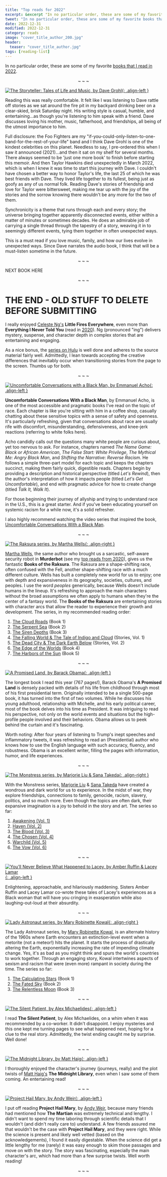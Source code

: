 ```yaml
---
title: "Top reads for 2022"
excerpt: &excerpt "In no particular order, these are some of my favorite books that I read in 2022."
tweet: "In no particular order, these are some of my favorite books that I read in 2022." 
date: 2022-12-31
modified: 2022-12-31
category: reads
image: "cover_title_author_200.jpg"
header:
  teaser: "cover_title_author.jpg"
tags: [reading-list]
---
```


In no particular order, these are some of my favorite [books that I read in 2022](/reads/books/#2022).

<p align="center">~ ~ ~</p>

[![The Storyteller: Tales of Life and Music, by Dave Grohl](/images/cover_TheStoryteller_DaveGrohl_150.jpg "The Storyteller: Tales of Life and Music, by Dave Grohl"){: .align-left }](https://bookshop.org/a/5270/9780063076099)

Reading this was really comfortable. It felt like I was listening to Dave rattle off stories as we sat around the fire pit in my backyard drinking beer on a clear-skied, brisk Saturday night. His writing style is casual, humble, and entertaining...as though you're listening to him speak with a friend. Dave discusses loving his mother, music, fatherhood, and friendships, all being of the utmost importance to him.

Full disclosure: the Foo Fighters are my "if-you-could-only-listen-to-one-band-for-the-rest-of-your-life" band and I think Dave Grohl is one of the kindest celebrities on this planet. Needless to say, I pre-ordered this when I saw it announced (2021)...and then it sat on my shelf for several months. There always seemed to be 'just one more book' to finish before starting this memoir. And then Taylor Hawkins died unexpectedly in March 2022, which is when I knew it was time to start this journey with Dave. I couldn't have chosen a better way to honor Taylor's life, the last 25 of which he was best friends with Dave. They lived life together to its fullest, being just as goofy as any of us normal folk. Reading Dave's stories of friendship and love for Taylor were bittersweet, making me tear up with the joy of the stories and the sorrow knowing there wouldn't be any more for the two of them.

Synchronicity is a theme that runs through each and every story; the universe bringing together apparently disconnected events, either within a matter of minutes or sometimes decades. He does an admirable job of carrying a single thread through the tapestry of a story, weaving it in to seemingly different events, tying them together in often unexpected ways.

This is a must read if you love music, family, and how our lives evolve in unexpected ways. Since Dave narrates the audio book, I think that will be a must-listen sometime in the future.

<p align="center" style="clear:left;">~ ~ ~</p>

NEXT BOOK HERE






<p align="center" style="clear:left;">~ ~ ~</p>

# THE END - OLD STUFF TO DELETE BEFORE SUBMITTING
I really enjoyed [Celeste Ng's](https://www.celesteng.com/) **Little Fires Everywhere**, even
more than **Everything I Never Told You** (read in [2020](/reads/books/#2020)). Ng (pronounced
"ing") delivers mystery, suspense, and character depth in complex stories that are
entertaining and engaging.

As a nice bonus, the [series on Hulu](https://www.hulu.com/series/little-fires-everywhere-bce24897-1a74-48a3-95e8-6cdd530dde4c)
is well done and adheres to the source material fairly well. Admittedly, I lean towards
accepting the creative differences that inevitably occur when transitioning stories from
the page to the screen. Thumbs up for both.

<p align="center" style="clear:left;">~ ~ ~</p>

[![Uncomfortable Conversations with a Black Man, by Emmanuel Acho](/images/cover_UncomfortableConversationsWithABlackMan_EmmanuelAcho_150.jpg "Uncomfortable Conversations with a Black Man, by Emmanuel Acho"){: .align-left }](https://bookshop.org/a/5270/9781250800466)

**Uncomfortable Conversations With a Black Man**, by Emmanuel Acho, is one of the most
accessible and pragmatic books I've read on the topic of race. Each chapter is like
you're sitting with him in a coffee shop, casually chatting about these sensitive topics
with a sense of safety and openness. It's particularly refreshing, given that conversations
about race are usually rife with discomfort, misunderstanding, defensiveness, and knee-jerk
reactions (referring to white folks here).

Acho candidly calls out the questions many white people are curious about, yet
too nervous to ask. For instance, chapters named _The Name Game: Black or African
American_, _The False Start: White Privilege_, _The Mythical Me: Angry Black Man_,
and _Shifting the Narrative: Reverse Racism_.
He follows a simple three-part model for each topic and keeps the chapters succinct,
making them fairly quick, digestible reads. Chapters begin by
providing a description and historical perspective (titled _Let's Rewind_), then the
author's interpretation of how it impacts people (titled _Let's Get Uncomfortable_),
and end with pragmatic advice for how to create change (titled _Talk It, Walk It_).

For those beginning their journey of allyship and trying to understand race in
the U.S., this is a great starter. And if you've been educating yourself
on systemic racism for a while now, it's a solid refresher.

I also highly recommend watching the video series that inspired the book,
[Uncomfortable Conversations With a Black Man](https://uncomfortableconvos.com/).

<p align="center" style="clear:left;">~ ~ ~</p>

[![The Raksura series, by Martha Wells](/images/cover_TheCloudRoads_MarthaWells_150.jpg "The Raksura series, by Martha Wells"){: .align-right }](https://bookshop.org/a/5270/9781597802161)

[Martha Wells](https://www.marthawells.com/), the same author who brought us a sarcastic,
self-aware security robot in **Murderbot**
(see my [top reads from 2020](/reads/top-reads-2020/)), gives us the fantastic
**Books of the Raksura**. The Raksura are a shape-shifting race, often confused with the
Fell, another shape-shifting race with a much different culture. Wells has built a completely
new world for us to enjoy; one with depth and expansiveness in its geography, societies,
cultures, and peoples. I use the word _peoples_ generically, because Wells doesn't include
humans in the lineup. It's refreshing to approach the main characters without the broad
assumptions we often apply to humans when they're the center of a fantasy world.
The **Books of the Raksura** are entertaining stories with character
arcs that allow the reader to experience their growth and development. The series, in my
recommended reading order:

1.  [The Cloud Roads](https://bookshop.org/a/5270/9781597802161) (Book 1)
1.  [The Serpent Sea](https://bookshop.org/a/5270/9781949102291) (Book 2)
1.  [The Siren Depths](https://bookshop.org/a/5270/9781949102307) (Book 3)
1.  [The Falling World & The Tale of Indigo and Cloud](https://bookshop.org/a/5270/9781597805353) (Stories, Vol. 1)
1.  [The Dead City & The Dark Earth Below](https://www.amazon.com/dp/B07H519XJV/) (Stories, Vol. 2)
1.  [The Edge of the Worlds](https://bookshop.org/a/5270/9781597808972) (Book 4)
1.  [The Harbors of the Sun](https://bookshop.org/a/5270/9781597809337) (Book 5)

<p align="center" style="clear:left;">~ ~ ~</p>

[![A Promised Land, by Barack Obama](/images/cover_APromisedLand_BarackObama_150.jpg "A Promised Land, by Barack Obama"){: .align-left }](https://bookshop.org/a/5270/9781524763169)

The longest book I read this year (767 pages!), Barack Obama's **A Promised Land** is
densely packed with details of his life from childhood through most of his first
presidential term. Originally intended to be a single 500-page book, it has turned
into the first of two volumes. While he discusses his young adulthood, relationship
with Michelle, and his early political career, most of the book delves into his time
as President. It was intriguing to read his perspective, not only on the world events
and situations but the high-profile people involved and their behaviors.
Obama allows us to peek behind the curtain and it's fascinating.

Worth noting: After four years of listening to Trump's inept speeches and inflammatory
tweets, it was refreshing to read an (Presidential) author who knows how to use
the English language with such accuracy, fluency, and robustness. Obama is an
excellent writer, filling the pages with information, humor, and life experiences.

<p align="center" style="clear:left;">~ ~ ~</p>

[![The Monstress series, by Marjorie Liu & Sana Takeda](/images/cover_MonstressAwakening_MarjorieLiu&SanaTakeda_150.jpg "The Monstress series, by Marjorie Liu & Sana Takeda"){: .align-right }](https://bookshop.org/a/5270/9781632157096)

With the Monstress series, [Marjorie Liu](http://marjoriemliu.com/) & 
[Sana Takeda](https://sanatakeda.com/) have created a wondrous and dark world
for us to experience. In the midst of war, they explore friendships, connections to family,
genocide, racism, slavery, politics, and so much more. Even though the topics are often
dark, their expansive imagination is a joy to behold in the story and art.
The series so far:

1.  [Awakening (Vol. 1)](https://bookshop.org/a/5270/9781632157096)
1.  [Haven (Vol. 2)](https://bookshop.org/a/5270/9781534300415)
1.  [The Blood (Vol. 3)](https://bookshop.org/a/5270/9781534306912)
1.  [The Chosen (Vol. 4)](https://bookshop.org/a/5270/9781534313361)
1.  [Warchild (Vol. 5)](https://bookshop.org/a/5270/9781534316614)
1.  [The Vow (Vol. 6)](https://bookshop.org/a/5270/9781534319158)

<p align="center" style="clear:left;">~ ~ ~</p>

[![You’ll Never Believe What Happened to Lacey, by Amber Ruffin & Lacey Lamar](/images/cover_YoullNeverBelieveWhatHappenedToLacey_AmberRuffin&LaceyLamar_150.jpg "You’ll Never Believe What Happened to Lacey, by Amber Ruffin & Lacey Lamar"){: .align-left }](https://bookshop.org/a/5270/9781538719367)

Enlightening, approachable, and hilariously maddening. Sisters Amber Ruffin and
Lacey Lamar co-wrote these tales of Lacey's experiences as a Black woman that will
have you cringing in exasperation while also laughing-out-loud at their absurdity.

<p align="center" style="clear:left;">~ ~ ~</p>

[![Lady Astronaut series, by Mary Robinette Kowal](/images/cover_TheCalculatingStars_MaryRobinetteKowal_150.jpg "Lady Astronaut Universe series, by Mary Robinette Kowal"){: .align-right }](https://bookshop.org/a/5270/9780765378385)

The Lady Astronaut series, by [Mary Robinette Kowal](https://maryrobinettekowal.com/),
is an alternate history of the 1960s where Earth encounters an extinction-level
event when a metorite (not a meteor!) hits the planet. It starts the process of
drastically altering the Earth, exponentially increasing the rate of impending
climate change. Yes, it's as bad as you might think and spurs the world's countries
to work together. Through an engaging story, Kowal intertwines aspects of sexism
and racism that were (even more) rampant in society during the time. The series
so far:

1.  [The Calculating Stars](https://bookshop.org/a/5270/9780765378385) (Book 1)
1.  [The Fated Sky](https://bookshop.org/a/5270/9780765398949) (Book 2)
1.  [The Relentless Moon](https://bookshop.org/a/5270/9781250236968) (Book 3)


<p align="center" style="clear:left;">~ ~ ~</p>

[![The Silent Patient, by Alex Michaelides](/images/cover_TheSilentPatient_AlexMichaelides_150.jpg "The Silent Patient, by Alex Michaelides"){: .align-left }](https://bookshop.org/a/5270/9781250301703)

I read **The Silent Patient**, by Alex Michaelides, on a whim when it was recommended
by a co-worker. It didn't disappoint. I enjoy mysteries and this one kept me turning
pages to see what happened next, hoping for a clue to the real story. Admittedly,
the twist ending caught me by surprise. Well done!

<p align="center" style="clear:left;">~ ~ ~</p>

[![The Midnight Library, by Matt Haig](/images/cover_TheMidnightLibrary_MattHaig_150.jpg "The Midnight Library, by Matt Haig"){: .align-left }](https://bookshop.org/a/5270/9780525559474)

I thoroughly enjoyed the character's journey (journeys, really) and the plot twists
of [Matt Haig's](http://www.matthaig.com/) **The Midnight Library**, even when I saw
some of them coming. An entertaining read!

<p align="center" style="clear:left;">~ ~ ~</p>

[![Project Hail Mary, by Andy Weir](/images/cover_ProjectHailMary_AndyWeir_150.jpg "Project Hail Mary, by Andy Weir"){: .align-left }](https://bookshop.org/a/5270/9780593135204)

I put off reading **Project Hail Mary**, by [Andy Weir](https://www.andyweirauthor.com/),
because many friends had mentioned how **The Martian** was extremely technical and lengthy. I
didn't want to spend my time laboring through scientific details that I wouldn't
(and didn't really care to) understand. A few friends assured me that wouldn't be the
case with **Project Hail Mary**, and they were right. While the science is
present and likely well vetted (based on the acknowledgements), I found it easily
digestable. When the science did get a little lengthy for me (rarely) it was easy enough
to skim those passages and move on with the story. The story was fascinating, especially
the main character's arc, which had more than a few surprise twists. Well worth reading!

<p align="center" style="clear:left;">~ ~ ~</p>
